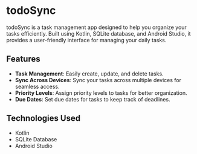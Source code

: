 # todoSync

todoSync is a task management app designed to help you organize your tasks efficiently. Built using Kotlin, SQLite database, and Android Studio, it provides a user-friendly interface for managing your daily tasks.

## Features

- **Task Management**: Easily create, update, and delete tasks.
- **Sync Across Devices**: Sync your tasks across multiple devices for seamless access.
- **Priority Levels**: Assign priority levels to tasks for better organization.
- **Due Dates**: Set due dates for tasks to keep track of deadlines.

## Technologies Used

- Kotlin
- SQLite Database
- Android Studio
